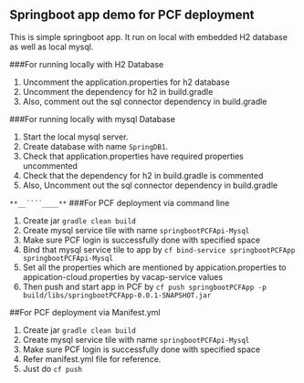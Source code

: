 ## Springboot app demo for PCF deployment

This is simple springboot app. It run on local with embedded H2 database as well as local mysql.

###For running locally with H2 Database
1. Uncomment the application.properties for h2 database
2. Uncomment the dependency for h2 in build.gradle
3. Also, comment out the sql connector dependency in build.gradle

###For running locally with mysql Database
1. Start the local mysql server.
2. Create database with name ```SpringDB1```.
3. Check that application.properties have required properties uncommented
4. Check that  the dependency for h2 in build.gradle is commented
5. Also, Uncomment out the sql connector dependency in build.gradle

_``**__````____**``_
###For PCF deployment via command line
1. Create jar ```gradle clean build```
2. Create mysql service tile with name ```springbootPCFApi-Mysql```
3. Make sure PCF login is successfully done with specified space
4. Bind that mysql service tile to app by ```cf bind-service springbootPCFApp springbootPCFApi-Mysql```
5. Set all the properties which are mentioned by appication.properties to appication-cloud.properties by vacap-service values  
5. Then push and start app in PCF by ```cf push springbootPCFApp -p build/libs/springbootPCFApp-0.0.1-SNAPSHOT.jar```


##For PCF deployment via Manifest.yml
1. Create jar ```gradle clean build```
2. Create mysql service tile with name ```springbootPCFApi-Mysql```
3. Make sure PCF login is successfully done with specified space
4. Refer manifest.yml file for reference.
5. Just do ```cf push```
 

 